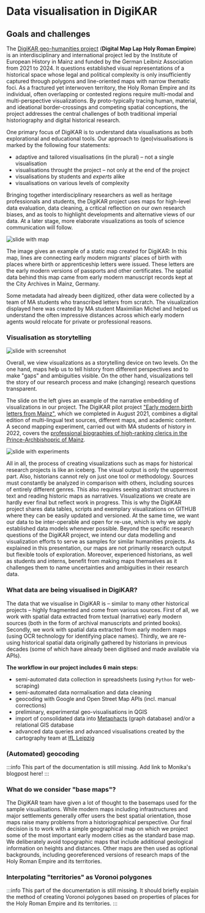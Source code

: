 # Data visualisation in DigiKAR

## Goals and challenges

The [DigiKAR geo-humanities project](https://digikar.eu/) (**Digital Map Lap Holy Roman Empire**) is an interdisciplinary and international project led by the Institute of European History in Mainz and funded by the German Leibniz Association from 2021 to 2024. It questions established visual representations of a historical space whose legal and political complexity is only insufficiently captured through polygons and line-oriented maps with narrow thematic foci. As a fractured yet interwoven territory, the Holy Roman Empire and its individual, often overlapping or contested regions require multi-modal and multi-perspective visualizations. By proto-typically tracing human, material, and ideational border-crossings and competing spatial conceptions, the project addresses the central challenges of both traditional imperial historiography and digital historical research.

One primary focus of DigiKAR is to understand data visualisations as both explorational and educational tools. Our approach to (geo)visualisations is marked by the following four statements:

- adaptive and tailored visualisations (in the plural) – not a single visualisation
- visualisations throught the project – not only at the end of the project
- visualisations by students and _experts_ alike
- visualisations on various levels of complexity

Bringing together interdisciplinary researchers as well as heritage professionals and students, the DigiKAR project uses maps for high-level data evaluation, data cleaning, a critical reflection on our own research biases, and as tools to highlight developments and alternative views of our data. At a later stage, more elaborate visualizations as tools of science communication will follow.

![slide with map](https://insulae.hypotheses.org/files/2022/08/5-300x169.jpg)

The image gives an example of a static map created for DigiKAR: In this map, lines are connecting early modern migrants' places of birth with places where birth or apprenticeship letters were issued. These letters are the early modern versions of passports and other certificates. The spatial data behind this map came from early modern manuscript records kept at the City Archives in Mainz, Germany.

Some metadata had already been digitized, other data were collected by a team of MA students who transcribed letters from scratch. The visualization displayed here was created by MA student Maximilian Michel and helped us understand the often impressive distances across which early modern agents would relocate for private or professional reasons.

### Visualisation as storytelling

![slide with screenshot](https://insulae.hypotheses.org/files/2022/08/3-300x169.jpg)

Overall, we view visualizations as a storytelling device on two levels.
On the one hand, maps help us to tell history from different perspectives and to make "gaps" and ambiguities visible.
On the other hand, visualizations tell the story of our research process and make (changing) research questions transparent.

The slide on the left gives an example of the narrative embedding of visualizations in our project.
The DigiKAR pilot project ["Early modern birth letters from Mainz"](https://teaching-dhlab.pages.gitlab.rlp.net/geburtsbriefemainz/home/), which we completed in August 2021, combines a digital edition of multi-lingual text sources, different maps, and academic content. A second mapping experiment, carried out with MA students of history in 2022, covers the [professional biographies of high-ranking clerics in the Prince-Archbishopric of Mainz](https://clerical-mobility.ieg-mainz.de/).

![slide with experiments](https://insulae.hypotheses.org/files/2022/08/6-300x169.jpg)

All in all, the process of creating visualizations such as maps for historical research projects is like an iceberg. The visual output is only the uppermost part. Also, historians cannot rely on just one tool or methodology. Sources must constantly be analyzed in comparison with others, including sources of entirely different genres. This also requires seeing abstract structures in text and reading historic maps as narratives. Visualizations we create are hardly ever final but reflect work in progress. This is why the DigiKAR project shares data tables, scripts and exemplary visualizations on GITHUB where they can be easily updated and versioned. At the same time, we want our data to be inter-operable and open for re-use, which is why we apply established data models whenever possible. Beyond the specific research questions of the DigiKAR project, we intend our data modelling and visualization efforts to serve as samples for similar humanities projects. As explained in this presentation, our maps are not primarily research output but flexible tools of exploration. Moreover, experienced historians, as well as students and interns, benefit from making maps themselves as it challenges them to name uncertainties and ambiguities in their research data.

### What data are being visualised in DigiKAR?

The data that we visualise in DigiKAR is – similar to many other historical projects – highly fragmented and come from various sources.
First of all, we work with spatial data extracted from textual (narrative) early modern sources (both in the form of archival manuscripts and printed books).
Secondly, we work with spatial data extracted from early modern maps (using OCR technology for identifying place names).
Thirdly, we are re-using historical spatial data originally gathered by historians in previous decades (some of which have already been digitised and made available via APIs).

**The workflow in our project includes 6 main steps:**

- semi-automated data collection in spreadsheets (using `Python` for web-scraping)
- semi-automated data normalisation and data cleaning
- geocoding with Google and Open Street Map APIs (incl. manual corrections)
- preliminary, experimental geo-visualisations in QGIS
- import of consolidated data into [Metaphacts](https://metaphacts.com/) (graph database) and/or a relational GIS database
- advanced data queries and advanced visualisations created by the cartography team at [IfL Leipzig](https://leibniz-ifl.de/)

### (Automated) geocoding

:::info
This part of the documentation is still missing. Add link to Monika's blogpost here!
:::

### What do we consider "base maps"?

The DigiKAR team have given a lot of thought to the basemaps used for the sample visualisations. While modern maps including infrastructures and major settlements generally offer users the best spatial orientation, those maps raise
many problems from a historiographical perspective. Our final decision is to work with a simple geographical map on which we project some of the most important early modern cities as the standard base map. We deliberately avoid topographic maps that include additional geological information on heights and distances.
Other maps are then used as optional backgrounds, including georeferenced versions of research maps of the Holy Roman Empire and its territories.

### Interpolating "territories" as Voronoi polygones

:::info
This part of the documentation is still missing. It should briefly explain the method of creating Voronoi polygones based on properties of places for the Holy Roman Empire and its territories.
:::
